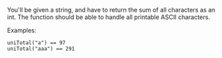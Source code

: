 You'll be given a string, and have to return the sum of all characters as an int. The function should be able to handle all printable ASCII characters.

Examples:

    uniTotal("a") == 97
    uniTotal("aaa") == 291